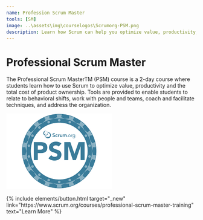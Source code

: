```yaml
---
name: Profession Scrum Master
tools: [SM]
image: ..\assets\img\courselogos\Scrumorg-PSM.png
description: Learn how Scrum can help you optimize value, productivity, and the total cost of product ownership. Perfect for Scrum Masters.
---
```


# Professional Scrum Master

The Professional Scrum MasterTM (PSM) course is a 2-day course where students learn how to use Scrum to optimize value, productivity and the total cost of product ownership. Tools are provided to enable students to relate to behavioral shifts, work with people and teams, coach and facilitate techniques, and address the organization.

![preview](..\assets\img\courselogos\Scrumorg-PSM.png)

<p class="text-center">
{% include elements/button.html target="_new" link="https://www.scrum.org/courses/professional-scrum-master-training" text="Learn More" %}
</p>